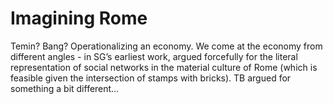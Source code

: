 # Imagining Rome

Temin? Bang? Operationalizing an economy. We come at the economy from different angles - in SG’s earliest work, argued forcefully for the literal representation of social networks in the material culture of Rome (which is feasible given the intersection of stamps with bricks). TB argued for something a bit different…
